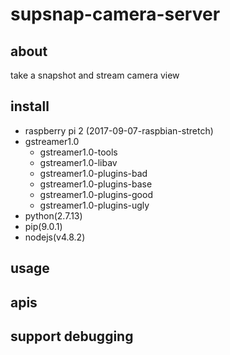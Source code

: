 # supsnap-camera-server

## about
take a snapshot and stream camera view

## install
* raspberry pi 2 (2017-09-07-raspbian-stretch)
* gstreamer1.0
  * gstreamer1.0-tools
  * gstreamer1.0-libav
  * gstreamer1.0-plugins-bad
  * gstreamer1.0-plugins-base
  * gstreamer1.0-plugins-good
  * gstreamer1.0-plugins-ugly
* python(2.7.13)
* pip(9.0.1)
* nodejs(v4.8.2)

## usage

## apis

## support debugging
